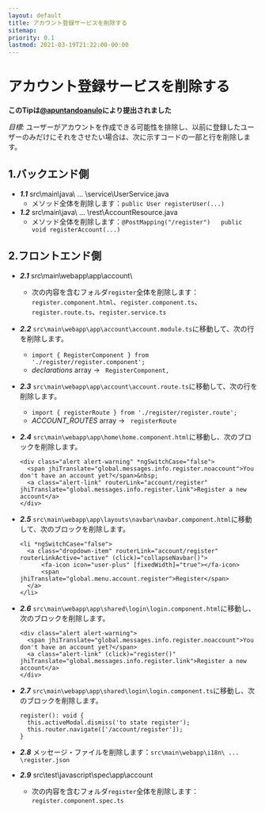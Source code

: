 ```yaml
---
layout: default
title: アカウント登録サービスを削除する
sitemap:
priority: 0.1
lastmod: 2021-03-19T21:22:00-00:00
---
```

# アカウント登録サービスを削除する

__このTipは[@apuntandoanulo](https://github.com/apuntandoanulo)により提出されました__

_目標:_ ユーザーがアカウントを作成できる可能性を排除し、以前に登録したユーザーのみだけにそれをさせたい場合は、次に示すコードの一部と行を削除します。

## 1.バックエンド側

* ___1.1___  src\main\java\ ... \service\UserService.java
  - メソッド全体を削除します：`public User registerUser(...)`
* ___1.2___ src\main\java\ ... \rest\AccountResource.java
  - メソッド全体を削除します：`@PostMapping("/register")   public void registerAccount(...)`

## 2.フロントエンド側

* ___2.1___ src\main\webapp\app\account\
  - 次の内容を含むフォルダ`register`全体を削除します：`register.component.html`、`register.component.ts`、`register.route.ts`、`register.service.ts`

* ___2.2___ `src\main\webapp\app\account\account.module.ts`に移動して、次の行を削除します。
  - ``` import { RegisterComponent } from './register/register.component'; ```
  - _declarations_ array -> ```  RegisterComponent, ```

* ___2.3___ `src\main\webapp\app\account\account.route.ts`に移動して、次の行を削除します。
  - ``` import { registerRoute } from './register/register.route'; ```
  - _ACCOUNT_ROUTES_ array -> ```  registerRoute ```

* ___2.4___ `src\main\webapp\app\home\home.component.html`に移動し、次のブロックを削除します。
  ```
  <div class="alert alert-warning" *ngSwitchCase="false">
    <span jhiTranslate="global.messages.info.register.noaccount">You don't have an account yet?</span>&nbsp;
    <a class="alert-link" routerLink="account/register" jhiTranslate="global.messages.info.register.link">Register a new account</a>
  </div>
  ```

* ___2.5___ `src\main\webapp\app\layouts\navbar\navbar.component.html`に移動して、次のブロックを削除します。
  ```
  <li *ngSwitchCase="false">
    <a class="dropdown-item" routerLink="account/register" routerLinkActive="active" (click)="collapseNavbar()">
        <fa-icon icon="user-plus" [fixedWidth]="true"></fa-icon>
        <span jhiTranslate="global.menu.account.register">Register</span>
    </a>
  </li>
  ```

* ___2.6___ `src\main\webapp\app\shared\login\login.component.html`に移動し、次のブロックを削除します。
  ```
  <div class="alert alert-warning">
    <span jhiTranslate="global.messages.info.register.noaccount">You don't have an account yet?</span>
    <a class="alert-link" (click)="register()" jhiTranslate="global.messages.info.register.link">Register a new account</a>
  </div>
  ```

* ___2.7___ `src\main\webapp\app\shared\login\login.component.ts`に移動し、次のブロックを削除します。
  ```
  register(): void {
    this.activeModal.dismiss('to state register');
    this.router.navigate(['/account/register']);
  }
  ```

* ___2.8___ メッセージ・ファイルを削除します：``` src\main\webapp\i18n\ ... \register.json ```

* ___2.9___ src\test\javascript\spec\app\account
  - 次の内容を含むフォルダ`register`全体を削除します：`register.component.spec.ts`
